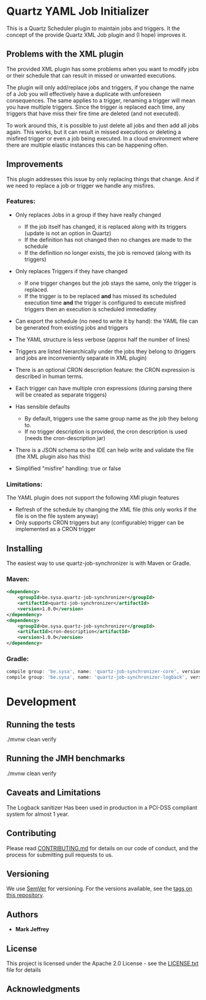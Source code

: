 # Quartz YAML Job Initializer

This is a Quartz Scheduler plugin to maintain jobs and triggers. It the concept of the provide Quartz XML Job plugin and (I hope) improves it.

## Problems with the XML plugin
The provided XML plugin has some problems when you want to modify jobs or their schedule that can result in missed or unwanted executions. 

The plugin will only add/replace jobs and triggers, if you change the name of a Job you will effectively have a duplicate with unforeseen consequences.
The same applies to a trigger, renaming a trigger will mean you have multiple triggers. 
Since the trigger is replaced each time, any triggers that have miss their fire time are deleted (and not executed).

To work around this, it is possible to just delete all jobs and then add all jobs again.
This works, but it can result in missed executions or deleting a misfired trigger or even a job being executed.
In a cloud environment where there are multiple elastic instances this can be happening often.

## Improvements
This plugin addresses this issue by only replacing things that change. And if we need to replace a job or trigger we handle any misfires.

### Features:
- Only replaces Jobs in a group if they have really changed 
    - If the job itself has changed, it is replaced along with its triggers (update is not an option in Quartz)
    - If the definition has not changed then no changes are made to the schedule
    - If the definition no longer exists, the job is removed (along with its triggers)
- Only replaces Triggers if they have changed
    - If one trigger changes but the job stays the same, only the trigger is replaced.
    - If the trigger is to be replaced **and** has missed its scheduled execution time **and** the trigger is configured to execute misfired triggers then an execution is scheduled immediatley
  
- Can export the schedule (no need to write it by hand): the YAML file can be generated from existing jobs and triggers
- The YAML structure is less verbose (approx half the number of lines) 
- Triggers are listed hierarchically under the jobs they belong to (triggers and jobs are inconveniently separate in XML plugin)
- There is an optional CRON description feature: the CRON expression is described in human terms.
- Each trigger can have multiple cron expressions (during parsing there will be created as separate triggers)
- Has sensible defaults
  - By default, triggers use the same group name as the job they belong to.
  - If no trigger description is provided, the cron description is used (needs the cron-description jar)
- There is a JSON schema so the IDE can help write and validate the file (the XML plugin also has this)
- Simplified "misfire" handling: true or false

### Limitations:
The YAML plugin does not support the following XMl plugin features
- Refresh of the schedule by changing the XML file (this only works if the file is on the file system anyway)
- Only supports CRON triggers but any (configurable) trigger can be implemented as a CRON trigger

## Installing

The easiest way to use quartz-job-synchronizer is with Maven or Gradle.


### Maven:
```xml
<dependency>
    <groupId>be.sysa.quartz-job-synchronizer</groupId>
    <artifactId>quartz-job-synchronizer</artifactId>
    <version>1.0.0</version>
</dependency>
<dependency>
    <groupId>be.sysa.quartz-job-synchronizer</groupId>
    <artifactId>cron-description</artifactId>
    <version>1.0.0</version>
</dependency>
```
### Gradle:
```gradle
compile group: 'be.sysa', name: 'quartz-job-synchronizer-core', version: '1.0.5'
compile group: 'be.sysa', name: 'quartz-job-synchronizer-logback', version: '1.0.5'
```

# Development

## Running the tests

./mvnw clean verify

## Running the JMH benchmarks

./mvnw clean verify

## Caveats and Limitations
The Logback sanitizer Has been used in production in a PCI-DSS compliant system for almost 1 year. 

## Contributing

Please read [CONTRIBUTING.md](https://gist.github.com/PurpleBooth/b24679402957c63ec426) for details on our code of conduct, and the process for submitting pull requests to us.

## Versioning

We use [SemVer](http://semver.org/) for versioning. For the versions available, see the [tags on this repository](https://github.com/your/project/tags). 

## Authors

* **Mark Jeffrey** 

## License

This project is licensed under the Apache 2.0 License - see the [LICENSE.txt](LICENSE.txt) file for details

## Acknowledgments
